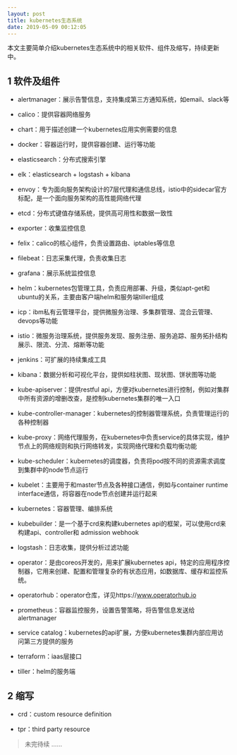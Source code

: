 ```yaml
---
layout: post
title: kubernetes生态系统
date: 2019-05-09 00:12:05
---
```


本文主要简单介绍kubernetes生态系统中的相关软件、组件及缩写，持续更新中。

## 1 软件及组件

- alertmanager：展示告警信息，支持集成第三方通知系统，如email、slack等

- calico：提供容器网络服务

- chart：用于描述创建一个kubernetes应用实例需要的信息

- docker：容器运行时，提供容器创建、运行等功能

- elasticsearch：分布式搜索引擎

- elk：elasticsearch + logstash + kibana

- envoy：专为面向服务架构设计的7层代理和通信总线，istio中的sidecar官方标配，是一个面向服务架构的高性能网络代理

- etcd：分布式键值存储系统，提供高可用性和数据一致性

- exporter：收集监控信息

- felix：calico的核心组件，负责设置路由、iptables等信息

- filebeat：日志采集代理，负责收集日志

- grafana：展示系统监控信息

- helm：kubernetes包管理工具，负责应用部署、升级，类似apt-get和ubuntu的关系，主要由客户端helm和服务端tiller组成

- icp：ibm私有云管理平台，提供微服务治理、多集群管理、混合云管理、devops等功能

- istio：微服务治理系统，提供服务发现、服务注册、服务追踪、服务拓扑结构展示、限流、分流、熔断等功能

- jenkins：可扩展的持续集成工具

- kibana：数据分析和可视化平台，提供如柱状图、现状图、饼状图等功能

- kube-apiserver：提供restful api，方便对kubernetes进行控制，例如对集群中所有资源的增删改查，是控制kubernetes集群的唯一入口

- kube-controller-manager：kubernetes的控制器管理系统，负责管理运行的各种控制器

- kube-proxy：网络代理服务，在kubernetes中负责service的具体实现，维护节点上的网络规则和执行网络转发，实现网络代理和负载均衡功能

- kube-scheduler：kubernetes的调度器，负责将pod按不同的资源需求调度到集群中的node节点运行

- kubelet：主要用于和master节点及各种接口通信，例如与container runtime interface通信，将容器在node节点创建并运行起来

- kubernetes：容器管理、编排系统

- kubebuilder：是一个基于crd来构建kubernetes api的框架，可以使用crd来构建api、controller和 admission webhook

- logstash：日志收集，提供分析过滤功能

- operator：是由coreos开发的，用来扩展kubernetes api，特定的应用程序控制器，它用来创建、配置和管理复杂的有状态应用，如数据库、缓存和监控系统。

- operatorhub：operator仓库，详见https://www.operatorhub.io

- prometheus：容器监控服务，设置告警策略，将告警信息发送给alertmanager

- service catalog：kubernetes的api扩展，方便kubernetes集群内部应用访问第三方提供的服务

- terraform：iaas层接口

- tiller：helm的服务端

## 2 缩写

- crd：custom resource definition

- tpr：third party resource

> 未完待续 ......
